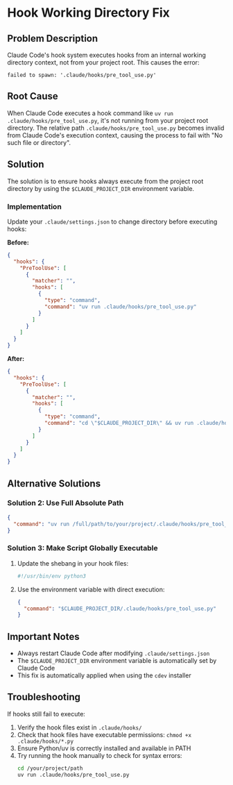 # Hook Working Directory Fix

## Problem Description

Claude Code's hook system executes hooks from an internal working directory context, not from your project root. This causes the error:

```
failed to spawn: '.claude/hooks/pre_tool_use.py'
```

## Root Cause

When Claude Code executes a hook command like `uv run .claude/hooks/pre_tool_use.py`, it's not running from your project root directory. The relative path `.claude/hooks/pre_tool_use.py` becomes invalid from Claude Code's execution context, causing the process to fail with "No such file or directory".

## Solution

The solution is to ensure hooks always execute from the project root directory by using the `$CLAUDE_PROJECT_DIR` environment variable.

### Implementation

Update your `.claude/settings.json` to change directory before executing hooks:

**Before:**

```json
{
  "hooks": {
    "PreToolUse": [
      {
        "matcher": "",
        "hooks": [
          {
            "type": "command",
            "command": "uv run .claude/hooks/pre_tool_use.py"
          }
        ]
      }
    ]
  }
}
```

**After:**

```json
{
  "hooks": {
    "PreToolUse": [
      {
        "matcher": "",
        "hooks": [
          {
            "type": "command",
            "command": "cd \"$CLAUDE_PROJECT_DIR\" && uv run .claude/hooks/pre_tool_use.py"
          }
        ]
      }
    ]
  }
}
```

## Alternative Solutions

### Solution 2: Use Full Absolute Path

```json
{
  "command": "uv run /full/path/to/your/project/.claude/hooks/pre_tool_use.py"
}
```

### Solution 3: Make Script Globally Executable

1. Update the shebang in your hook files:

   ```python
   #!/usr/bin/env python3
   ```

2. Use the environment variable with direct execution:
   ```json
   {
     "command": "$CLAUDE_PROJECT_DIR/.claude/hooks/pre_tool_use.py"
   }
   ```

## Important Notes

- Always restart Claude Code after modifying `.claude/settings.json`
- The `$CLAUDE_PROJECT_DIR` environment variable is automatically set by Claude Code
- This fix is automatically applied when using the `cdev` installer

## Troubleshooting

If hooks still fail to execute:

1. Verify the hook files exist in `.claude/hooks/`
2. Check that hook files have executable permissions: `chmod +x .claude/hooks/*.py`
3. Ensure Python/uv is correctly installed and available in PATH
4. Try running the hook manually to check for syntax errors:
   ```bash
   cd /your/project/path
   uv run .claude/hooks/pre_tool_use.py
   ```
